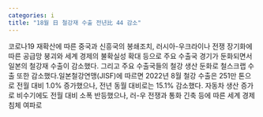 ```yaml
---
categories: i
title: "18월 日 철강재 수출 전년比 44 감소"
---
```

코로나19 재확산에 따른 중국과 신흥국의 봉쇄조치, 러시아-우크라이나 전쟁 장기화에 따른 공급망 붕괴와 세계 경제의 불확실성 확대 등으로 주요 수출국 경기가 둔화되면서 일본의 철강재 수출이 감소했다. 그리고 주요 수출국들의 철강 생산 둔화로 철스크랩 수출 또한 감소했다.일본철강연맹(JISF)에 따르면 2022년 8월 철강 수출은 251만 톤으로 전월 대비 1.0% 증가했으나, 전년 동월 대비로는 15.1% 감소했다. 자동차 생산 증가로 비수기에도 전월 대비 소폭 반등했으나, 러-우 전쟁과 통화 긴축 등에 따른 세계 경제 침체 여파로